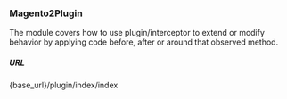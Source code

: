 ###  Magento2Plugin
The module covers how to use plugin/interceptor to extend or modify behavior by applying code before, after or around that observed method. 

##### URL
{base_url}/plugin/index/index